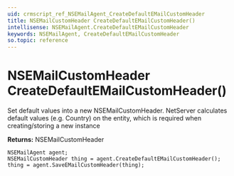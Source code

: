 ```yaml
---
uid: crmscript_ref_NSEMailAgent_CreateDefaultEMailCustomHeader
title: NSEMailCustomHeader CreateDefaultEMailCustomHeader()
intellisense: NSEMailAgent.CreateDefaultEMailCustomHeader
keywords: NSEMailAgent, CreateDefaultEMailCustomHeader
so.topic: reference
---
```


# NSEMailCustomHeader CreateDefaultEMailCustomHeader()

Set default values into a new NSEMailCustomHeader.
NetServer calculates default values (e.g. Country) on the entity, which is required when creating/storing a new instance

**Returns:** NSEMailCustomHeader

```crmscript
NSEMailAgent agent;
NSEMailCustomHeader thing = agent.CreateDefaultEMailCustomHeader();
thing = agent.SaveEMailCustomHeader(thing);
```

